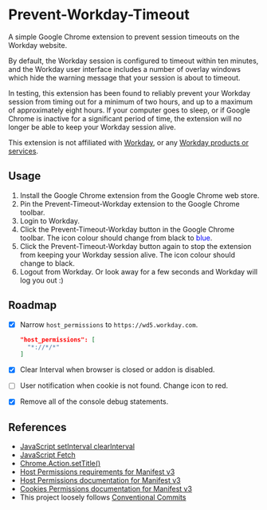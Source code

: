 # Prevent-Workday-Timeout

A simple Google Chrome extension to prevent session timeouts on the Workday website.

By default, the Workday session is configured to timeout within ten minutes, and the Workday user interface includes a number of overlay windows which hide the warning message that your session is about to timeout.

In testing, this extension has been found to reliably prevent your Workday session from timing out for a minimum of two hours, and up to a maximum of approximately eight hours. If your computer goes to sleep, or if Google Chrome is inactive for a significant period of time, the extension will no longer be able to keep your Workday session alive.

This extension is not affiliated with [Workday](http://workday.com), or any [Workday products or services](https://www.workday.com/en-us/legal/workday-trademark-usage-guidelines.html).

## Usage

1. Install the Google Chrome extension from the Google Chrome web store.
2. Pin the Prevent-Timeout-Workday extension to the Google Chrome toolbar.
3. Login to Workday.
4. Click the Prevent-Timeout-Workday button in the Google Chrome toolbar. The icon colour should change from black to <span style="color:blue">blue</span>.
5. Click the Prevent-Timeout-Workday button again to stop the extension from keeping your Workday session alive. The icon colour should change to black.
6. Logout from Workday. Or look away for a few seconds and Workday will log you out :)

## Roadmap

- [x] Narrow `host_permissions` to `https://wd5.workday.com`.

  ```json
  "host_permissions": [
    "*://*/*"
  ]
  ```

- [x] Clear Interval when browser is closed or addon is disabled.
- [ ] User notification when cookie is not found. Change icon to red.
- [x] Remove all of the console debug statements.

## References

- [JavaScript setInterval clearInterval](https://developer.mozilla.org/en-US/docs/Web/API/setInterval)
- [JavaScript Fetch](https://developer.mozilla.org/en-US/docs/Web/API/Fetch_API/Using_Fetch)
- [Chrome.Action.setTitle()](https://developer.mozilla.org/en-US/docs/Mozilla/Add-ons/WebExtensions/API/browserAction/setTitle)
- [Host Permissions requirements for Manifest v3](https://stackoverflow.com/questions/19124015/chrome-extension-no-permission-for-cookies-at-url)
- [Host Permissions documentation for Manifest v3](https://developer.chrome.com/docs/extensions/mv3/declare_permissions/)
- [Cookies Permissions documentation for Manifest v3](https://developer.chrome.com/docs/extensions/reference/cookies/)
- This project loosely follows [Conventional Commits](https://www.conventionalcommits.org/en/v1.0.0/)
